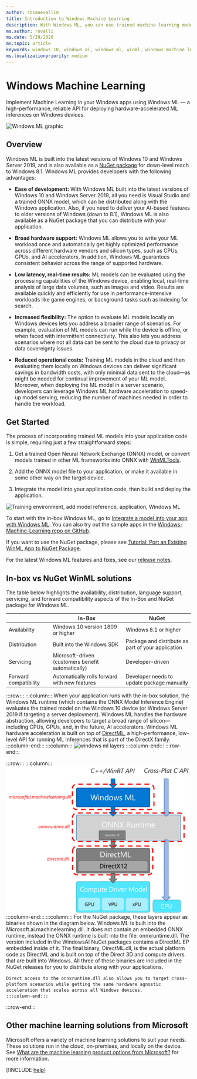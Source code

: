 ```yaml
---
author: rosanevallim
title: Introduction to Windows Machine Learning
description: With Windows ML, you can use trained machine learning models in your Windows applications.
ms.author: rovalli
ms.date: 5/29/2020
ms.topic: article
keywords: windows 10, windows ai, windows ml, winml, windows machine learning
ms.localizationpriority: medium
---
```


# Windows Machine Learning

Implement Machine Learning in your Windows apps using Windows ML — a high-performance, reliable API for deploying hardware-accelerated ML inferences on Windows devices. 

![Windows ML graphic](../images/winml-graphic.png)

## Overview

Windows ML is built into the latest versions of Windows 10 and Windows Server 2019, and is also available as a [NuGet package](https://aka.ms/windowsmlredist) for down-level reach to Windows 8.1. Windows ML provides developers with the following advantages:

- **Ease of development:** With Windows ML built into the latest versions of Windows 10 and Windows Server 2019, all you need is Visual Studio and a trained ONNX model, which can be distributed along with the Windows application. Also, if you need to deliver your AI-based features to older versions of Windows (down to 8.1), Windows ML is also available as a NuGet package that you can distribute with your application.

- **Broad hardware support:** Windows ML allows you to write your ML workload once and automatically get highly optimized performance across different hardware vendors and silicon types, such as CPUs, GPUs, and AI accelerators. In addition, Windows ML guarantees consistent behavior across the range of supported hardware.

- **Low latency, real-time results:** ML models can be evaluated using the processing capabilities of the Windows device, enabling local, real-time analysis of large data volumes, such as images and video. Results are available quickly and efficiently for use in performance-intensive workloads like game engines, or background tasks such as indexing for search.

- **Increased flexibility:** The option to evaluate ML models locally on Windows devices lets you address a broader range of scenarios. For example, evaluation of ML models can run while the device is offline, or when faced with intermittent connectivity. This also lets you address scenarios where not all data can be sent to the cloud due to privacy or data sovereignty issues.

- **Reduced operational costs:** Training ML models in the cloud and then evaluating them locally on Windows devices can deliver significant savings in bandwidth costs, with only minimal data sent to the cloud—as might be needed for continual improvement of your ML model. Moreover, when deploying the ML model in a server scenario, developers can leverage Windows ML hardware acceleration to speed-up model serving, reducing the number of machines needed in order to handle the workload.


## Get Started 

The process of incorporating trained ML models into your application code is simple, requiring just a few straightforward steps:  

1. Get a trained Open Neural Network Exchange (ONNX) model, or convert models trained in other ML frameworks into ONNX with [WinMLTools](convert-model-winmltools.md).

2. Add the ONNX model file to your application, or make it available in some other way on the target device.

3. Integrate the model into your application code, then build and deploy the application.

![Training environment, add model reference, application, Windows ML](../images/winml-flow.png)

To start with the in-box Windows ML, go to [Integrate a model into your app with Windows ML](integrate-model.md). You can also try out the sample apps in the [Windows-Machine-Learning repo on GitHub](https://github.com/Microsoft/Windows-Machine-Learning).

If you want to use the NuGet package, please see [Tutorial: Port an Existing WinML App to NuGet Package](port-app-to-nuget.md).

For the latest Windows ML features and fixes, see our [release notes](release-notes.md).

## In-box vs NuGet WinML solutions

The table below highlights the availability, distribution, language support, servicing, and forward compatibility aspects of the In-Box and NuGet package for Windows ML. 

| | In-Box | NuGet |
| --- | --- | --- |
| Availability | Windows 10 version 1809 or higher | Windows 8.1 or higher |
| Distribution | Built into the Windows SDK | Package and distribute as part of your application |
| Servicing | Microsoft-driven (customers benefit automatically) | Developer-driven |
| Forward compatibility | Automatically rolls forward with new features | Developer needs to update package manually |


:::row:::
    :::column:::
	When your application runs with the in-box solution, the Windows ML runtime (which contains the ONNX Model Inference Engine) evaluates the trained model on the Windows 10 device (or Windows Server 2019 if targeting a server deployment). Windows ML handles the hardware abstraction, allowing developers to target a broad range of silicon—including CPUs, GPUs, and, in the future, AI accelerators. Windows ML hardware acceleration is built on top of [DirectML](https://docs.microsoft.com/windows/desktop/direct3d12/dml), a high-performance, low-level API for running ML inferences that is part of the DirectX family. 
    :::column-end:::
    :::column:::
        ![windows ml layers](../images/overview-diagram.svg)
    :::column-end:::
:::row-end:::

:::row:::
    :::column:::
	![windows ml nuget package](../images/winml-nuget.svg)
    :::column-end:::
    :::column:::
    For the NuGet package, these layers appear as binaries shown in the diagram below. Windows ML is built into the Microsoft.ai.machinelearning.dll. It does not contain an embedded ONNX runtime, instead the ONNX runtime is built into the file: onnxruntime.dll. The version included in the WindowsAI NuGet packages contains a DirectML EP embedded inside of it. The final binary, DirectML.dll, is the actual platform code as DirectML and is built on top of the Direct 3D and compute drivers that are built into Windows. All three of these binaries are included in the NuGet releases for you to distribute along with your applications. 

	Direct access to the onnxruntime.dll also allows you to target cross-platform scenarios while getting the same hardware agnostic acceleration that scales across all Windows devices. 
    :::column-end:::
:::row-end:::

## Other machine learning solutions from Microsoft

Microsoft offers a variety of machine learning solutions to suit your needs. These solutions run in the cloud, on-premises, and locally on the device. See [What are the machine learning product options from Microsoft?](https://docs.microsoft.com/azure/machine-learning/service/overview-more-machine-learning) for more information.

[!INCLUDE [help](../includes/get-help.md)]
